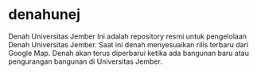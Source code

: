 # denahunej
Denah Universitas Jember
Ini adalah repository resmi untuk pengelolaan Denah Universitas Jember. Saat ini denah menyesuaikan rilis terbaru dari Google Map. Denah akan terus diperbarui ketika ada bangunan baru atau pengurangan bangunan di Universitas Jember.
